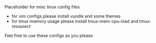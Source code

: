 Placeholder for misc linux config files

- for vim configs please install vundle and some themes
- for tmux memory usage please install tmux-mem-cpu-load and tmux-ressurect

Feel free to use these configs as you please
